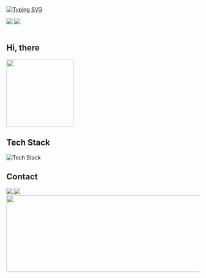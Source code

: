 <!--배너-->
<a href="https://git.io/typing-svg"><img src="https://readme-typing-svg.demolab.com?font=Doto&size=40&pause=1000&color=FFFFFF&width=435&height=60&lines=Kimeojin's+Github" alt="Typing SVG" /></a>
<div>
<!--깃허브 조회수-->
<a href="https://hits.seeyoufarm.com"><img src="https://hits.seeyoufarm.com/api/count/incr/badge.svg?url=https%3A%2F%2Fgithub.com%2Fkimeojin35&count_bg=%2327272A&title_bg=%2327272A&icon=github.svg&icon_color=%23E7E7E7&title=Github&edge_flat=false"/></a>
<!--블로그 조회수-->
<a href="https://hits.seeyoufarm.com"><img src="https://hits.seeyoufarm.com/api/count/incr/badge.svg?url=https%3A%2F%2Fblog.naver.com%2Famin_35&count_bg=%2384CC16&title_bg=%2384CC16&icon=bootstrap.svg&icon_color=%23E7E7E7&title=Blog&edge_flat=false"/></a>
</div>
<br>

<!--깃허브 스탯-->
## Hi, there
<img src="https://github-readme-stats.vercel.app/api?username=kimeojin35&show_icons=true&title_color=84CC16&bg_color=0D1117&icon_color=3F3F46&border_color=27272A" height="175" />
<br>

<!--기술 스택-->
## Tech Stack
<img src="https://skillicons.dev/icons?i=javascript,typescript,react,nextjs,tailwindcss,styledcomponents,figma" alt="Tech Stack" />
<br>

<!--컨택-->
## Contact
<a href="mailto:ojinikim@gmail.com">
    <img src="https://img.shields.io/badge/Email-D14836?style=for-the-badge&logo=gmail&logoColor=white" />
  </a>
  <a href="https://your-blog-url.com">
    <img src="https://img.shields.io/badge/Blog-0D1117?style=for-the-badge&logo=ghost&logoColor=white" />
  </a>

<a href="https://github.com/devxb/gitanimals">
  <img
    src="https://render.gitanimals.org/lines/kimeojin35?pet-id=616202769949899481"
    width="1000"
    height="200"
  />
</a>

